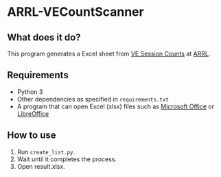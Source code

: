 # ARRL-VECountScanner

## What does it do?

This program generates a Excel sheet from [VE Session Counts](http://www.arrl.org/ve-session-counts) at [ARRL](www.arrl.org).

## Requirements
- Python 3
- Other dependencies as specified in <code>requirements.txt</code>
- A program that can open Excel (xlsx) files such as [Microsoft Office](https://products.office.com/en-us/home) or [LibreOffice](https://www.libreoffice.org/)

## How to use

1. Run <code>create_list.py</code>.
2. Wait until it completes the process.
3. Open result.xlsx.